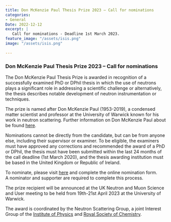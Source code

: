 ```yaml
---
title: Don McKenzie Paul Thesis Prize 2023 – Call for nominations
categories:
- General
Date: 2022-12-12
excerpt: |
   Call for nominations - Deadline 1st March 2023.
feature_image: "/assets/isis.png"
image: "/assets/isis.png"
 
---
```

### Don McKenzie Paul Thesis Prize 2023 – Call for nominations 

The Don McKenzie Paul Thesis Prize is awarded in recognition of a successfully examined PhD or DPhil thesis
in which the use of neutrons plays a significant role in addressing a scientific challenge or alternatively, 
the thesis describes notable development of neutron instrumentation or techniques.

The prize is named after Don McKenzie Paul (1953-2019), a condensed matter scientist and professor at the 
University of Warwick known for his work in neutron scattering. Further information on Don McKenzie Paul 
about be found [here](https://www.tandfonline.com/doi/full/10.1080/10448632.2020.1731292).

Nominations cannot be directly from the candidate, but can be from anyone else, including their supervisor or examiner. 
To be eligible, the examiners must have approved any corrections and recommended the award of a PhD or DPhil, 
the thesis must have been submitted within the last 24 months of the call deadline (1st March 2020), 
and the thesis awarding institution must be based in the United Kingdom or Republic of Ireland.

To nominate, please visit [here](https://www.smartsurvey.co.uk/s/DonMcKenziePaulThesis/) and complete the online nomination form.  
A nominator and supporter are required to complete this process.

The prize recipient will be announced at the UK Neutron and Muon Science and User meeting to be held from 19th-21st April 2023 at the University of Warwick.

The award is coordinated by the Neutron Scattering Group, a joint Interest Group of the [Institute of Physics](https://www.iop.org/) 
and [Royal Society of Chemistry](https://www.rsc.org/).
